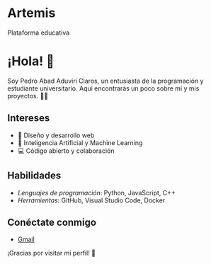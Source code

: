 # Artemis
Plataforma educativa

# ¡Hola! 👋

Soy Pedro Abad Aduviri Claros, un entusiasta de la programación y estudiante universitario. Aquí encontrarás un poco sobre mí y mis proyectos. 🧑‍💻

## Intereses
- 🎨 Diseño y desarrollo web
- 🤖 Inteligencia Artificial y Machine Learning
- 💻 Código abierto y colaboración

## Habilidades
- *Lenguajes de programación*: Python, JavaScript, C++
- *Herramientas*: GitHub, Visual Studio Code, Docker

## Conéctate conmigo
- [Gmail](abadaduviri@gmail.com)

¡Gracias por visitar mi perfil! 🚀
